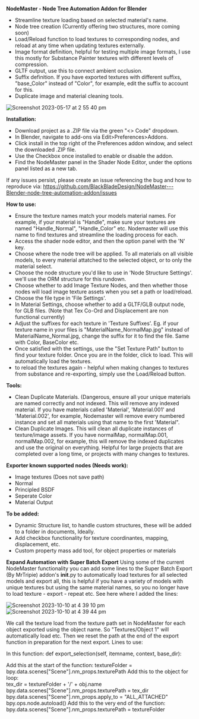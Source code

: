 **NodeMaster - Node Tree Automation Addon for Blender**

- Streamline texture loading based on selected material's name.
- Node tree creation (Currently offering two structures, more coming soon)
- Load/Reload function to load textures to corresponding nodes, and reload at any time when updating textures externally.
- Image format definition, helpful for testing multiple image formats, I use this mostly for Substance Painter textures with different levels of compression.
- GLTF output, use this to connect ambient occlusion. 
- Suffix definition. If you have exported textures with different suffixs, "base_Color" instead of "Color", for example, edit the suffix to account for this.
- Duplicate image and material cleaning tools. 

![Screenshot 2023-05-17 at 2 55 40 pm](https://github.com/BlackBladeDesign/NodeMaster---Blender-node-tree-automation-addon/assets/126746830/a475efe8-d9cc-4708-9dfd-d1b26b9e1d1a)

**Installation:**
- Download project as a .ZIP file via the green "<> Code" dropdown.
- In Blender, navigate to add-ons via Edit>Preferences>Addons.
- Click install in the top right of the Preferences addon window, and select the downloaded .ZIP file. 
- Use the Checkbox once installed to enable or disable the addon. 
- Find the NodeMaster panel in the Shader Node Editor, under the options panel listed as a new tab.

If any issues persist, please create an issue referencing the bug and how to reproduce via: https://github.com/BlackBladeDesign/NodeMaster---Blender-node-tree-automation-addon/issues

**How to use:**
- Ensure the texture names match your models material names. For example, if your material is "Handle", make sure your textures are named "Handle_Normal", "Handle_Color" etc.
Nodemaster will use this name to find textures and streamline the loading process for each. 
- Access the shader node editor, and then the option panel with the 'N' key.
- Choose where the node tree will be applied. To all materials on all visible models, to every material attatched to the selected object, or to only the material select.
- Choose the node structure you'd like to use in 'Node Structure Settings'. we'll use the ORM structure for this rundown. 
- Choose whether to add Image Texture Nodes, and then whether those nodes will load image texture assets when you set a path or load/reload. 
- Choose the file type in 'File Settings'.
- In Material Settings, choose whether to add a GLTF/GLB output node, for GLB files. (Note that Tex Co-Ord and Displacement are non functional currently)
- Adjust the suffixes for each texture in 'Texture Suffixes'. Eg. if your texture name in your files is "MaterialName_NormalMap.jpg" instead of MaterialName_Normal.jpg, change the suffix for it to find the file. Same with Color, BaseColor etc.
- Once satisfied with the settings, use the "Set Texture Path" button to find your texture folder. Once you are in the folder, click to load. This will automatically load the textures.
- to reload the textures again - helpful when making changes to textures from substance and re-exporting, simply use the Load/Reload button.

**Tools:**
- Clean Duplicate Materials. (Dangerous, ensure all your unique materials are named correctly and not indexed. This will remove any indexed material.
If you have materials called 'Material', 'Material.001' and 'Material.002', for example, Nodemaster will remove every numbered instance and set all materials using that name to the first 'Material".
- Clean Duplicate Images. This will clean all duplicate instances of texture/image assets. If you have normalMap, normalMap.001, normalMap.002, for example, this will remove the indexed duplicates and use the original on everything. Helpful for large projects that are completed over a long time, or projects with many changes to textures. 


**Exporter known supported nodes (Needs work):**
- Image textures (Does not save path)
- Normal
- Principled BSDF
- Seperate Color
- Material Output

**To be added:**
- Dynamic Structure list, to handle custom structures, these will be added to a folder in documents, Ideally.
- Add checkbox functionality for texture coordinantes, mapping, displacement, etc.
- Custom property mass add tool, for object properties or materials

**Expand Automation with Super Batch Export**
Using some of the current NodeMaster functionality you can add some lines to the Super Batch Export (By MrTripie) addon's __init__.py to automatically load textures for all selected models and export all, this is helpful if you have a variety of models with unique textures but using the same material names, so you no longer have to load texture - export - repeat etc. See here where I added the lines:

![Screenshot 2023-10-10 at 4 39 10 pm](https://github.com/BlackBladeDesign/NodeMaster---Blender-node-tree-automation-addon/assets/126746830/3927cc86-f089-44cc-977a-bcb28b40a635)
![Screenshot 2023-10-10 at 4 39 44 pm](https://github.com/BlackBladeDesign/NodeMaster---Blender-node-tree-automation-addon/assets/126746830/8aa7da0f-2a89-46cb-af85-4f487e58598f)


We call the texture load from the texture path set in NodeMaster for each object exported using the object name. So "Textures/Object 1" will automatically load etc. 
Then we reset the path at the end of the export function in preparation for the next export.
Lines to use:

In this function: def export_selection(self, itemname, context, base_dir):

Add this at the start of the function: textureFolder = 
            bpy.data.scenes["Scene"].nm_props.texturePath
Add this to the object for loop:    
            tex_dir = textureFolder + '/' + obj.name
            bpy.data.scenes["Scene"].nm_props.texturePath = tex_dir
            bpy.data.scenes["Scene"].nm_props.apply_to = "ALL_ATTACHED"
            bpy.ops.node.autoload()
Add this to the very end of the function: 
            bpy.data.scenes["Scene"].nm_props.texturePath = textureFolder


